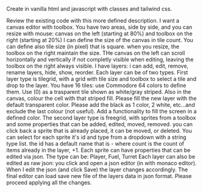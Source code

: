 

Create in vanilla html and javascript with classes and tailwind css.

Review the existing code with this more defined description.
I want a canvas editor with toolbox.
You have two areas, side by side, and you can resize with mouse: canvas on the left (starting at 80%) and toolbox on the right (starting at 20%)
I can define the size of the canvas in tile count. You can define also tile size (in pixel) that is square. when you resize, the toolbox on the right maintain the size.
THe canvas on the left can scroll horizontally and vertically if not completly visible when editing, leaving the toolbox on the right always visible.
I have layers: i can add, edit, remove, rename layers, hide, show, reorder.
Each layer can be of two types.
First layer type is tilegrid, with a grid with tile size and toolbox to select a tile and drop to the layer. You have 16 tiles: use Commodore 64 colors to define them. Use (0) as a trasparent tile shown as white/gray striped. Also in the canvas, colour the cell with that striped fill. Please fill the new layer with the default transparent color. Please add the black as 1 color, 2 white, etc...and exclude the last colour (not useful). Add a functionality to fill the screen in a defined color.
The second layer type is freegrid, with sprites from a toolbox and some properties that can be added, edited, moved, removed. you can click back a sprite that is already placed, it can be moved, or deleted. You can select for each sprite it's id and type from a dropdown with a string type list. the id has a default name that is <itemtype>-<count> where count is the count of items already in the layer, +1. Each sprite can have properties that can be edited via json. The type can be: Player, Fuel, Turret
Each layer can also be edited as raw json: you click and open a json editor (in with monaco editor). When I edit the json (and click Save) the layer changes accordingly.
The final editor can load save new file of the layers data in json format.
Please proceed applying all the changes.